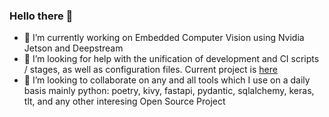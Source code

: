 ### Hello there 👋

- 🔭 I’m currently working on Embedded Computer Vision using Nvidia Jetson and Deepstream
- 🤔 I’m looking for help with the unification of development and CI scripts / stages, as well as configuration files. Current project is [here](https://github.com/pwoolvett/drytoml/)
- 👯 I’m looking to collaborate on any and all tools which I use on a daily basis mainly python: poetry, kivy, fastapi, pydantic, sqlalchemy, keras, tlt, and any other interesing Open Source Project

<!--
**pwoolvett/pwoolvett** is a ✨ _special_ ✨ repository because its `README.md` (this file) appears on your GitHub profile.

Here are some ideas to get you started:


- 🌱 I’m currently learning ...


- 💬 Ask me about ...

- 😄 Pronouns: ...
- ⚡ Fun fact: ...
-->
